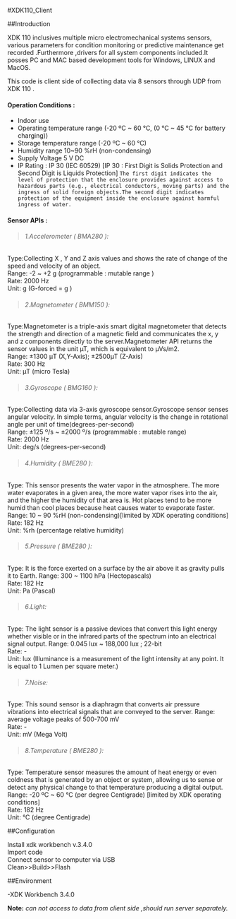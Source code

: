 #XDK110_Client


##Introduction

XDK 110 inclusives multiple micro electromechanical systems sensors, various parameters for condition monitoring or predictive maintenance get recorded .Furthermore ,drivers for all system components included.It posses PC and MAC based development tools for Windows, LINUX and MacOS.

This code is client side of collecting data via 8 sensors through UDP from XDK 110 .

#### Operation Conditions :

* Indoor use
* Operating temperature range (-20 ºC ~ 60 °C, (0 °C ~ 45 °C for battery charging))
* Storage temperature range (-20 ºC ~ 60 °C)
* Humidity range 10~90 %rH (non-condensing)
* Supply Voltage 5 V DC
* IP Rating : IP 30 (IEC 60529) [IP 30 : First Digit is Solids Protection and Second Digit is Liquids Protection]
  `The first digit indicates the level of protection that the enclosure provides against access to hazardous parts (e.g., electrical conductors, moving parts) and the ingress of solid foreign objects.The second digit indicates protection of the equipment inside the enclosure against harmful ingress of water.`
 

#### Sensor APIs :

>###### 1.Accelerometer ( BMA280 ):
   Type:Collecting X , Y and Z axis values and shows the rate of change of the speed and velocity of an object.<br />
   Range: -2 ~ +2 g (programmable : mutable range )<br />
   Rate: 2000 Hz<br />
   Unit: g (G-forced = g )<br />


>###### 2.Magnetometer ( BMM150 ):
   Type:Magnetometer is a triple-axis smart digital magnetometer that detects the strength and direction of a magnetic field and communicates    the x, y and z components directly to the server.Magnetometer API returns the sensor values in the unit µT, which is equivalent to µVs/m2.    <br />
   Range: ±1300 μT (X,Y-Axis); ±2500μT (Z-Axis)<br />
   Rate: 300 Hz<br />
   Unit: μT (micro Tesla)<br />


>###### 3.Gyroscope ( BMG160 ):
   Type:Collecting data via 3-axis gyroscope sensor.Gyroscope sensor senses angular velocity. In simple terms, angular velocity is the            change in rotational angle per unit of time(degrees-per-second)<br />
   Range: ±125 º/s ~ ±2000 º/s (programmable  : mutable range)<br />
   Rate: 2000 Hz<br /> 
   Unit: deg/s (degrees-per-second)<br />


>###### 4.Humidity ( BME280 ): 
   Type: This sensor presents the water vapor in the atmosphere. The more water evaporates in a given area, the more water vapor rises into      the air, and the higher the humidity of that area is. Hot places tend to be more humid than cool places because heat causes water to          evaporate faster.
   Range: 10 ~ 90 %rH (non-condensing)[limited by XDK operating conditions]<br />
   Rate: 182 Hz<br /> 
   Unit: %rh (percentage relative humidity)<br />


>###### 5.Pressure ( BME280 ):
   Type: It is the force exerted on a surface by the air above it as gravity pulls it to Earth. 
   Range: 300 ~ 1100 hPa (Hectopascals)<br />
   Rate: 182 Hz<br /> 
   Unit: Pa (Pascal)<br />

>###### 6.Light:
   Type: The light sensor is a passive devices that convert this light energy whether visible or in the infrared parts of the spectrum into      an electrical signal output.
   Range: 0.045 lux ~ 188,000 lux ; 22-bit<br />
   Rate: -<br />
   Unit: lux (Illuminance is a measurement of the light intensity at any point. It is equal to 1 Lumen per square meter.)<br />


>###### 7.Noise:
   Type: This sound sensor is a diaphragm that converts air pressure vibrations into electrical signals that are conveyed to the server.
   Range: average voltage peaks of 500-700 mV<br />
   Rate: - <br />
   Unit: mV (Mega Volt)<br />


>###### 8.Temperature ( BME280 ):
   Type: Temperature sensor measures the amount of heat energy or even coldness that is generated by an object or system, allowing us to          sense or detect any physical change to that temperature producing a digital output.
   Range: -20 ºC ~ 60 °C (per degree Centigrade) [limited by XDK operating conditions]<br />
   Rate: 182 Hz<br /> 
   Unit: °C (degree Centigrade)<br />


##Configuration

Install xdk workbench v.3.4.0<br /> 
Import code<br />
Connect sensor to computer via USB<br />
Clean>>Build>>Flash<br /> 


##Environment

-XDK Workbench 3.4.0



**Note:** *can not access to data from client side ,should run server separately.* 